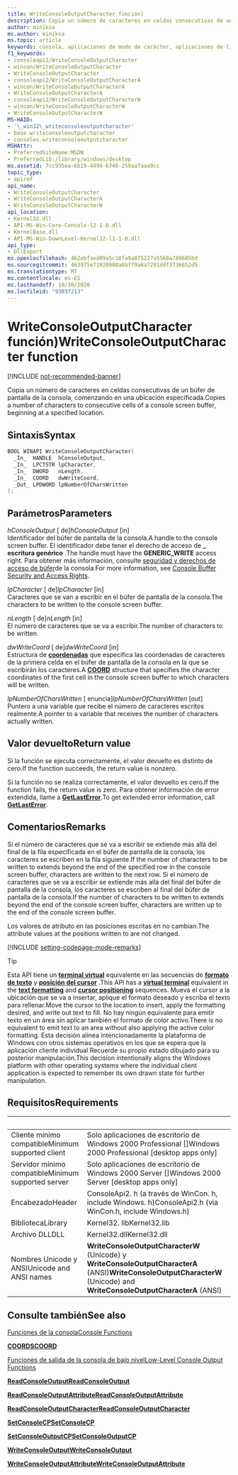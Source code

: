 ```yaml
---
title: WriteConsoleOutputCharacter función)
description: Copia un número de caracteres en celdas consecutivas de un búfer de pantalla de la consola, comenzando en una ubicación especificada.
author: miniksa
ms.author: miniksa
ms.topic: article
keywords: consola, aplicaciones de modo de carácter, aplicaciones de línea de comandos, aplicaciones de terminal, API de consola
f1_keywords:
- consoleapi2/WriteConsoleOutputCharacter
- wincon/WriteConsoleOutputCharacter
- WriteConsoleOutputCharacter
- consoleapi2/WriteConsoleOutputCharacterA
- wincon/WriteConsoleOutputCharacterA
- WriteConsoleOutputCharacterA
- consoleapi2/WriteConsoleOutputCharacterW
- wincon/WriteConsoleOutputCharacterW
- WriteConsoleOutputCharacterW
MS-HAID:
- '\_win32\_writeconsoleoutputcharacter'
- base.writeconsoleoutputcharacter
- consoles.writeconsoleoutputcharacter
MSHAttr:
- PreferredSiteName:MSDN
- PreferredLib:/library/windows/desktop
ms.assetid: 7cc935ea-6b19-4494-b746-259aa7aaa9cc
topic_type:
- apiref
api_name:
- WriteConsoleOutputCharacter
- WriteConsoleOutputCharacterA
- WriteConsoleOutputCharacterW
api_location:
- Kernel32.dll
- API-MS-Win-Core-Console-l2-1-0.dll
- KernelBase.dll
- API-MS-Win-DownLevel-Kernel32-l1-1-0.dll
api_type:
- DllExport
ms.openlocfilehash: 462ebfaed09a5c18fa9a075227a5568a789685bd
ms.sourcegitcommit: 463975e71920908a6bff9a6a7291ddf3736652d5
ms.translationtype: MT
ms.contentlocale: es-ES
ms.lasthandoff: 10/30/2020
ms.locfileid: "93037213"
---
```

# <a name="writeconsoleoutputcharacter-function"></a><span data-ttu-id="959e8-104">WriteConsoleOutputCharacter función)</span><span class="sxs-lookup"><span data-stu-id="959e8-104">WriteConsoleOutputCharacter function</span></span>

[!INCLUDE [not-recommended-banner](./includes/not-recommended-banner.md)]

<span data-ttu-id="959e8-105">Copia un número de caracteres en celdas consecutivas de un búfer de pantalla de la consola, comenzando en una ubicación especificada.</span><span class="sxs-lookup"><span data-stu-id="959e8-105">Copies a number of characters to consecutive cells of a console screen buffer, beginning at a specified location.</span></span>

## <a name="syntax"></a><span data-ttu-id="959e8-106">Sintaxis</span><span class="sxs-lookup"><span data-stu-id="959e8-106">Syntax</span></span>

```C
BOOL WINAPI WriteConsoleOutputCharacter(
  _In_  HANDLE  hConsoleOutput,
  _In_  LPCTSTR lpCharacter,
  _In_  DWORD   nLength,
  _In_  COORD   dwWriteCoord,
  _Out_ LPDWORD lpNumberOfCharsWritten
);
```

## <a name="parameters"></a><span data-ttu-id="959e8-107">Parámetros</span><span class="sxs-lookup"><span data-stu-id="959e8-107">Parameters</span></span>

<span data-ttu-id="959e8-108">*hConsoleOutput* \[ de\]</span><span class="sxs-lookup"><span data-stu-id="959e8-108">*hConsoleOutput* \[in\]</span></span>  
<span data-ttu-id="959e8-109">Identificador del búfer de pantalla de la consola.</span><span class="sxs-lookup"><span data-stu-id="959e8-109">A handle to the console screen buffer.</span></span> <span data-ttu-id="959e8-110">El identificador debe tener el derecho de acceso de **\_ escritura genérico** .</span><span class="sxs-lookup"><span data-stu-id="959e8-110">The handle must have the **GENERIC\_WRITE** access right.</span></span> <span data-ttu-id="959e8-111">Para obtener más información, consulte [seguridad y derechos de acceso de búfer](console-buffer-security-and-access-rights.md)de la consola.</span><span class="sxs-lookup"><span data-stu-id="959e8-111">For more information, see [Console Buffer Security and Access Rights](console-buffer-security-and-access-rights.md).</span></span>

<span data-ttu-id="959e8-112">*lpCharacter* \[ de\]</span><span class="sxs-lookup"><span data-stu-id="959e8-112">*lpCharacter* \[in\]</span></span>  
<span data-ttu-id="959e8-113">Caracteres que se van a escribir en el búfer de pantalla de la consola.</span><span class="sxs-lookup"><span data-stu-id="959e8-113">The characters to be written to the console screen buffer.</span></span>

<span data-ttu-id="959e8-114">*nLength* \[ de\]</span><span class="sxs-lookup"><span data-stu-id="959e8-114">*nLength* \[in\]</span></span>  
<span data-ttu-id="959e8-115">El número de caracteres que se va a escribir.</span><span class="sxs-lookup"><span data-stu-id="959e8-115">The number of characters to be written.</span></span>

<span data-ttu-id="959e8-116">*dwWriteCoord* \[ de\]</span><span class="sxs-lookup"><span data-stu-id="959e8-116">*dwWriteCoord* \[in\]</span></span>  
<span data-ttu-id="959e8-117">Estructura de [**coordenadas**](coord-str.md) que especifica las coordenadas de caracteres de la primera celda en el búfer de pantalla de la consola en la que se escribirán los caracteres.</span><span class="sxs-lookup"><span data-stu-id="959e8-117">A [**COORD**](coord-str.md) structure that specifies the character coordinates of the first cell in the console screen buffer to which characters will be written.</span></span>

<span data-ttu-id="959e8-118">*lpNumberOfCharsWritten* \[ enuncia\]</span><span class="sxs-lookup"><span data-stu-id="959e8-118">*lpNumberOfCharsWritten* \[out\]</span></span>  
<span data-ttu-id="959e8-119">Puntero a una variable que recibe el número de caracteres escritos realmente.</span><span class="sxs-lookup"><span data-stu-id="959e8-119">A pointer to a variable that receives the number of characters actually written.</span></span>

## <a name="return-value"></a><span data-ttu-id="959e8-120">Valor devuelto</span><span class="sxs-lookup"><span data-stu-id="959e8-120">Return value</span></span>

<span data-ttu-id="959e8-121">Si la función se ejecuta correctamente, el valor devuelto es distinto de cero.</span><span class="sxs-lookup"><span data-stu-id="959e8-121">If the function succeeds, the return value is nonzero.</span></span>

<span data-ttu-id="959e8-122">Si la función no se realiza correctamente, el valor devuelto es cero.</span><span class="sxs-lookup"><span data-stu-id="959e8-122">If the function fails, the return value is zero.</span></span> <span data-ttu-id="959e8-123">Para obtener información de error extendida, llame a [**GetLastError**](https://msdn.microsoft.com/library/windows/desktop/ms679360).</span><span class="sxs-lookup"><span data-stu-id="959e8-123">To get extended error information, call [**GetLastError**](https://msdn.microsoft.com/library/windows/desktop/ms679360).</span></span>

## <a name="remarks"></a><span data-ttu-id="959e8-124">Comentarios</span><span class="sxs-lookup"><span data-stu-id="959e8-124">Remarks</span></span>

<span data-ttu-id="959e8-125">Si el número de caracteres que se va a escribir se extiende más allá del final de la fila especificada en el búfer de pantalla de la consola, los caracteres se escriben en la fila siguiente.</span><span class="sxs-lookup"><span data-stu-id="959e8-125">If the number of characters to be written to extends beyond the end of the specified row in the console screen buffer, characters are written to the next row.</span></span> <span data-ttu-id="959e8-126">Si el número de caracteres que se va a escribir se extiende más allá del final del búfer de pantalla de la consola, los caracteres se escriben al final del búfer de pantalla de la consola.</span><span class="sxs-lookup"><span data-stu-id="959e8-126">If the number of characters to be written to extends beyond the end of the console screen buffer, characters are written up to the end of the console screen buffer.</span></span>

<span data-ttu-id="959e8-127">Los valores de atributo en las posiciones escritas en no cambian.</span><span class="sxs-lookup"><span data-stu-id="959e8-127">The attribute values at the positions written to are not changed.</span></span>

[!INCLUDE [setting-codepage-mode-remarks](./includes/setting-codepage-mode-remarks.md)]

> [!TIP]
> <span data-ttu-id="959e8-128">Esta API tiene un **[terminal virtual](console-virtual-terminal-sequences.md)** equivalente en las secuencias de **[formato de texto](console-virtual-terminal-sequences.md#text-formatting)** y **[posición del cursor](console-virtual-terminal-sequences.md#cursor-positioning)** .</span><span class="sxs-lookup"><span data-stu-id="959e8-128">This API has a **[virtual terminal](console-virtual-terminal-sequences.md)** equivalent in the **[text formatting](console-virtual-terminal-sequences.md#text-formatting)** and **[cursor positioning](console-virtual-terminal-sequences.md#cursor-positioning)** sequences.</span></span> <span data-ttu-id="959e8-129">Mueva el cursor a la ubicación que se va a insertar, aplique el formato deseado y escriba el texto para rellenar.</span><span class="sxs-lookup"><span data-stu-id="959e8-129">Move the cursor to the location to insert, apply the formatting desired, and write out text to fill.</span></span> <span data-ttu-id="959e8-130">No hay ningún equivalente para emitir texto en un área sin aplicar también el formato de color activo.</span><span class="sxs-lookup"><span data-stu-id="959e8-130">There is no equivalent to emit text to an area without also applying the active color formatting.</span></span> <span data-ttu-id="959e8-131">Esta decisión alinea intencionadamente la plataforma de Windows con otros sistemas operativos en los que se espera que la aplicación cliente individual Recuerde su propio estado dibujado para su posterior manipulación.</span><span class="sxs-lookup"><span data-stu-id="959e8-131">This decision intentionally aligns the Windows platform with other operating systems where the individual client application is expected to remember its own drawn state for further manipulation.</span></span>

## <a name="requirements"></a><span data-ttu-id="959e8-132">Requisitos</span><span class="sxs-lookup"><span data-stu-id="959e8-132">Requirements</span></span>

| &nbsp; | &nbsp; |
|-|-|
| <span data-ttu-id="959e8-133">Cliente mínimo compatible</span><span class="sxs-lookup"><span data-stu-id="959e8-133">Minimum supported client</span></span> | <span data-ttu-id="959e8-134">Solo aplicaciones de escritorio de Windows 2000 Professional \[\]</span><span class="sxs-lookup"><span data-stu-id="959e8-134">Windows 2000 Professional \[desktop apps only\]</span></span> |
| <span data-ttu-id="959e8-135">Servidor mínimo compatible</span><span class="sxs-lookup"><span data-stu-id="959e8-135">Minimum supported server</span></span> | <span data-ttu-id="959e8-136">Solo aplicaciones de escritorio de Windows 2000 Server \[\]</span><span class="sxs-lookup"><span data-stu-id="959e8-136">Windows 2000 Server \[desktop apps only\]</span></span> |
| <span data-ttu-id="959e8-137">Encabezado</span><span class="sxs-lookup"><span data-stu-id="959e8-137">Header</span></span> | <span data-ttu-id="959e8-138">ConsoleApi2. h (a través de WinCon. h, include Windows. h)</span><span class="sxs-lookup"><span data-stu-id="959e8-138">ConsoleApi2.h (via WinCon.h, include Windows.h)</span></span> |
| <span data-ttu-id="959e8-139">Biblioteca</span><span class="sxs-lookup"><span data-stu-id="959e8-139">Library</span></span> | <span data-ttu-id="959e8-140">Kernel32. lib</span><span class="sxs-lookup"><span data-stu-id="959e8-140">Kernel32.lib</span></span> |
| <span data-ttu-id="959e8-141">Archivo DLL</span><span class="sxs-lookup"><span data-stu-id="959e8-141">DLL</span></span> | <span data-ttu-id="959e8-142">Kernel32.dll</span><span class="sxs-lookup"><span data-stu-id="959e8-142">Kernel32.dll</span></span> |
| <span data-ttu-id="959e8-143">Nombres Unicode y ANSI</span><span class="sxs-lookup"><span data-stu-id="959e8-143">Unicode and ANSI names</span></span> | <span data-ttu-id="959e8-144">**WriteConsoleOutputCharacterW** (Unicode) y **WriteConsoleOutputCharacterA** (ANSI)</span><span class="sxs-lookup"><span data-stu-id="959e8-144">**WriteConsoleOutputCharacterW** (Unicode) and **WriteConsoleOutputCharacterA** (ANSI)</span></span> |

## <a name="see-also"></a><span data-ttu-id="959e8-145">Consulte también</span><span class="sxs-lookup"><span data-stu-id="959e8-145">See also</span></span>

[<span data-ttu-id="959e8-146">Funciones de la consola</span><span class="sxs-lookup"><span data-stu-id="959e8-146">Console Functions</span></span>](console-functions.md)

[<span data-ttu-id="959e8-147">**COORDS**</span><span class="sxs-lookup"><span data-stu-id="959e8-147">**COORD**</span></span>](coord-str.md)

[<span data-ttu-id="959e8-148">Funciones de salida de la consola de bajo nivel</span><span class="sxs-lookup"><span data-stu-id="959e8-148">Low-Level Console Output Functions</span></span>](low-level-console-output-functions.md)

[<span data-ttu-id="959e8-149">**ReadConsoleOutput**</span><span class="sxs-lookup"><span data-stu-id="959e8-149">**ReadConsoleOutput**</span></span>](readconsoleoutput.md)

[<span data-ttu-id="959e8-150">**ReadConsoleOutputAttribute**</span><span class="sxs-lookup"><span data-stu-id="959e8-150">**ReadConsoleOutputAttribute**</span></span>](readconsoleoutputattribute.md)

[<span data-ttu-id="959e8-151">**ReadConsoleOutputCharacter**</span><span class="sxs-lookup"><span data-stu-id="959e8-151">**ReadConsoleOutputCharacter**</span></span>](readconsoleoutputcharacter.md)

[<span data-ttu-id="959e8-152">**SetConsoleCP**</span><span class="sxs-lookup"><span data-stu-id="959e8-152">**SetConsoleCP**</span></span>](setconsolecp.md)

[<span data-ttu-id="959e8-153">**SetConsoleOutputCP**</span><span class="sxs-lookup"><span data-stu-id="959e8-153">**SetConsoleOutputCP**</span></span>](setconsoleoutputcp.md)

[<span data-ttu-id="959e8-154">**WriteConsoleOutput**</span><span class="sxs-lookup"><span data-stu-id="959e8-154">**WriteConsoleOutput**</span></span>](writeconsoleoutput.md)

[<span data-ttu-id="959e8-155">**WriteConsoleOutputAttribute**</span><span class="sxs-lookup"><span data-stu-id="959e8-155">**WriteConsoleOutputAttribute**</span></span>](writeconsoleoutputattribute.md)

